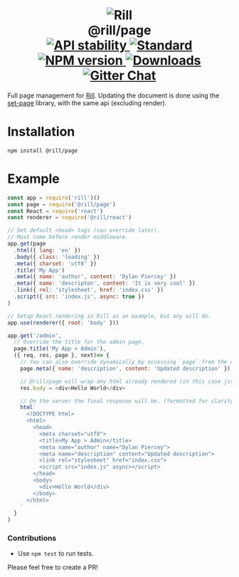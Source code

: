 <h1 align="center">
  <!-- Logo -->
  <img src="https://raw.githubusercontent.com/rill-js/rill/master/Rill-Icon.jpg" alt="Rill"/>
  <br/>
  @rill/page
  <br/>

  <!-- Stability -->
  <a href="https://nodejs.org/api/documentation.html#documentation_stability_index">
    <img src="https://img.shields.io/badge/stability-experimental-orange.svg?style=flat-square" alt="API stability"/>
  </a>
  <!-- Standard -->
  <a href="https://github.com/feross/standard">
    <img src="https://img.shields.io/badge/code%20style-standard-brightgreen.svg?style=flat-square" alt="Standard"/>
  </a>
  <!-- NPM version -->
  <a href="https://npmjs.org/package/@rill/page">
    <img src="https://img.shields.io/npm/v/@rill/page.svg?style=flat-square" alt="NPM version"/>
  </a>
  <!-- Downloads -->
  <a href="https://npmjs.org/package/@rill/page">
    <img src="https://img.shields.io/npm/dm/@rill/page.svg?style=flat-square" alt="Downloads"/>
  </a>
  <!-- Gitter Chat -->
  <a href="https://gitter.im/rill-js/rill">
    <img src="https://img.shields.io/gitter/room/rill-js/rill.svg?style=flat-square" alt="Gitter Chat"/>
  </a>
</h1>

Full page <head> management for [Rill](https://github.com/rill-js/rill).
Updating the document is done using the [set-page](https://github.com/DylanPiercey/set-page) library, with the same api (excluding render).

# Installation

```console
npm install @rill/page
```

# Example

```javascript
const app = require('rill')()
const page = require('@rill/page')
const React = require('react')
const renderer = require('@rill/react')

// Set default <head> tags (can override later).
// Must come before render middleware.
app.get(page
  .html({ lang: 'en' })
  .body({ class: 'loading' })
  .meta({ charset: 'utf8' })
  .title('My App')
  .meta({ name: 'author', content: 'Dylan Piercey' })
  .meta({ name: 'descripton', content: 'It is very cool' })
  .link({ rel: 'stylesheet', href: 'index.css' })
  .script({ src: 'index.js', async: true })
)

// Setup React rendering in Rill as an example, but any will do.
app.use(renderer({ root: 'body' }))

app.get('/admin',
  // Override the title for the admin page.
  page.title('My App > Admin'),
  ({ req, res, page }, next)=> {
    // You can also override dynamically by accessing `page` from the context.
    page.meta({ name: 'description', content: 'Updated description' })

    // @rill/page will wrap any html already rendered (in this case jsx) with a document.
    res.body = <div>Hello World</div>

    // On the server the final response will be. (formatted for clarity)
    html`
      <!DOCTYPE html>
      <html>
        <head>
          <meta charset="utf8">
          <title>My App > Admin</title>
          <meta name="author" name="Dylan Piercey">
          <meta name="description" content="Updated description">
          <link rel="stylesheet" href="index.css">
          <script src="index.js" async></script>
        </head>
        <body>
          <div>Hello World</div>
        </body>
      </html>
    `
  }
)
```

### Contributions

* Use `npm test` to run tests.

Please feel free to create a PR!
